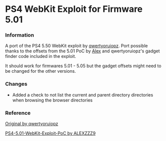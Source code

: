 PS4 WebKit Exploit for Firmware 5.01
===

### Information

A port of the PS4 5.50 WebKit exploit by [qwertyoruiopz](https://twitter.com/qwertyoruiopz). Port possible thanks to the offsets from the 5.01 PoC by [Alex](https://github.com/ALEXZZZ9) and qwertyoruiopz's gadget finder code included in the exploit.

It should work for firmwares 5.01 - 5.05 but the gadget offsets might need to be changed for the other versions. 

### Changes

* Added a check to not list the current and parent directory directories when browsing the browser directories

### Reference
[Original by qwertyoruiopz](http://crack.bargains/550/)

[PS4-5.01-WebKit-Exploit-PoC by ALEXZZZ9](https://github.com/ALEXZZZ9/PS4-5.01-WebKit-Exploit-PoC)
